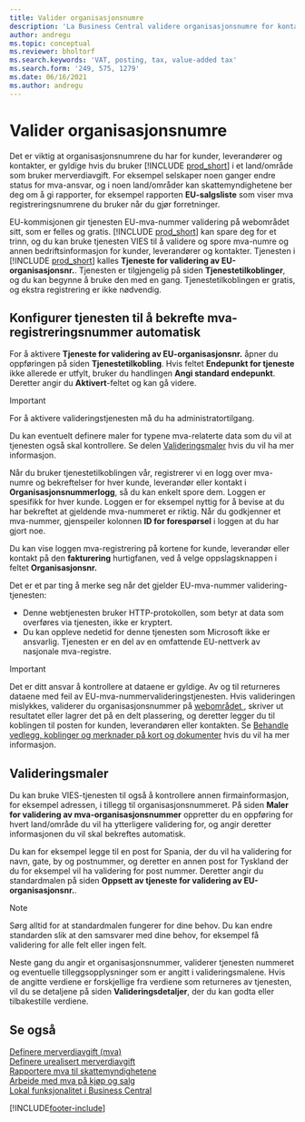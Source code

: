 ```yaml
---
title: Valider organisasjonsnumre
description: 'La Business Central validere organisasjonsnumre for kontaktene, kundene og leverandørene, basert på EU-tjenesten VIES VAT Number Validation.'
author: andregu
ms.topic: conceptual
ms.reviewer: bholtorf
ms.search.keywords: 'VAT, posting, tax, value-added tax'
ms.search.form: '249, 575, 1279'
ms.date: 06/16/2021
ms.author: andregu
---
```


# <a name="validate-vat-registration-numbers"></a>Valider organisasjonsnumre

Det er viktig at organisasjonsnumrene du har for kunder, leverandører og kontakter, er gyldige hvis du bruker [!INCLUDE [prod_short](includes/prod_short.md)] i et land/område som bruker merverdiavgift. For eksempel selskaper noen ganger endre status for mva-ansvar, og i noen land/områder kan skattemyndighetene ber deg om å gi rapporter, for eksempel rapporten **EU-salgsliste** som viser mva registreringsnumrene du bruker når du gjør forretninger.

EU-kommisjonen gir tjenesten EU-mva-nummer validering på webområdet sitt, som er felles og gratis. [!INCLUDE [prod_short](includes/prod_short.md)] kan spare deg for et trinn, og du kan bruke tjenesten VIES til å validere og spore mva-numre og annen bedriftsinformasjon for kunder, leverandører og kontakter. Tjenesten i [!INCLUDE [prod_short](includes/prod_short.md)] kalles **Tjeneste for validering av EU-organisasjonsnr.**. Tjenesten er tilgjengelig på siden **Tjenestetilkoblinger**, og du kan begynne å bruke den med en gang. Tjenestetilkoblingen er gratis, og ekstra registrering er ikke nødvendig.

## <a name="configure-the-service-to-verify-vat-registration-numbers-automatically"></a>Konfigurer tjenesten til å bekrefte mva-registreringsnummer automatisk

For å aktivere **Tjeneste for validering av EU-organisasjonsnr.** åpner du oppføringen på siden **Tjenestetilkobling**. Hvis feltet **Endepunkt for tjeneste** ikke allerede er utfylt, bruker du handlingen **Angi standard endepunkt**. Deretter angir du **Aktivert**-feltet og kan gå videre.  

> [!IMPORTANT]
> For å aktivere valideringstjenesten må du ha administratortilgang.

Du kan eventuelt definere maler for typene mva-relaterte data som du vil at tjenesten også skal kontrollere. Se delen [Valideringsmaler](#validation-templates) hvis du vil ha mer informasjon.

Når du bruker tjenestetilkoblingen vår, registrerer vi en logg over mva-numre og bekreftelser for hver kunde, leverandør eller kontakt i **Organisasjonsnummerlogg**, så du kan enkelt spore dem. Loggen er spesifikk for hver kunde. Loggen er for eksempel nyttig for å bevise at du har bekreftet at gjeldende mva-nummeret er riktig. Når du godkjenner et mva-nummer, gjenspeiler kolonnen **ID for forespørsel** i loggen at du har gjort noe.

Du kan vise loggen mva-registrering på kortene for kunde, leverandør eller kontakt på den **fakturering** hurtigfanen, ved å velge oppslagsknappen i feltet **Organisasjonsnr.**  

Det er et par ting å merke seg når det gjelder EU-mva-nummer validering-tjenesten:

* Denne webtjenesten bruker HTTP-protokollen, som betyr at data som overføres via tjenesten, ikke er kryptert.  
* Du kan oppleve nedetid for denne tjenesten som Microsoft ikke er ansvarlig. Tjenesten er en del av en omfattende EU-nettverk av nasjonale mva-registre.

> [!IMPORTANT]
> Det er ditt ansvar å kontrollere at dataene er gyldige. Av og til returneres dataene med feil av EU-mva-nummervalideringstjenesten. Hvis valideringen mislykkes, validerer du organisasjonsnummer på [webområdet ](https://ec.europa.eu/taxation_customs/vies/), skriver ut resultatet eller lagrer det på en delt plassering, og deretter legger du til koblingen til posten for kunden, leverandøren eller kontakten. Se [Behandle vedlegg, koblinger og merknader på kort og dokumenter](ui-how-add-link-to-record.md) hvis du vil ha mer informasjon.

## <a name="validation-templates"></a>Valideringsmaler

Du kan bruke VIES-tjenesten til også å kontrollere annen firmainformasjon, for eksempel adressen, i tillegg til organisasjonsnummeret. På siden **Maler for validering av mva-organisasjonsnummer** oppretter du en oppføring for hvert land/område du vil ha ytterligere validering for, og angir deretter informasjonen du vil skal bekreftes automatisk.  

Du kan for eksempel legge til en post for Spania, der du vil ha validering for navn, gate, by og postnummer, og deretter en annen post for Tyskland der du for eksempel vil ha validering for post nummer. Deretter angir du standardmalen på siden **Oppsett av tjeneste for validering av EU-organisasjonsnr.**.  

> [!NOTE]
> Sørg alltid for at standardmalen fungerer for dine behov. Du kan endre standarden slik at den samsvarer med dine behov, for eksempel få validering for alle felt eller ingen felt.

Neste gang du angir et organisasjonsnummer, validerer tjenesten nummeret og eventuelle tilleggsopplysninger som er angitt i valideringsmalene. Hvis de angitte verdiene er forskjellige fra verdiene som returneres av tjenesten, vil du se detaljene på siden **Valideringsdetaljer**, der du kan godta eller tilbakestille verdiene.  

## <a name="see-also"></a>Se også

[Definere merverdiavgift (mva)](finance-setup-vat.md)  
[Definere urealisert merverdiavgift](finance-setup-unrealized-vat.md)  
[Rapportere mva til skattemyndighetene](finance-how-report-vat.md)  
[Arbeide med mva på kjøp og salg](finance-work-with-vat.md)  
[Lokal funksjonalitet i Business Central](about-localization.md)  


[!INCLUDE[footer-include](includes/footer-banner.md)]
